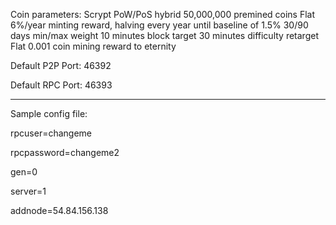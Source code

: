 Coin parameters:
Scrypt PoW/PoS hybrid
50,000,000 premined coins
Flat 6%/year minting reward, halving every year until baseline of 1.5%
30/90 days min/max weight
10 minutes block target
30 minutes difficulty retarget
Flat 0.001 coin mining reward to eternity

Default P2P Port: 46392

Default RPC Port: 46393

---

Sample config file:

rpcuser=changeme

rpcpassword=changeme2

gen=0

server=1

addnode=54.84.156.138


